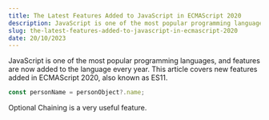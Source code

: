 ```yaml
---
title: The Latest Features Added to JavaScript in ECMAScript 2020
description: JavaScript is one of the most popular programming languages, and features are now added to the language every year. This article covers new features added in ECMAScript 2020, also known as ES11.
slug: the-latest-features-added-to-javascript-in-ecmascript-2020
date: 20/10/2023
---
```


JavaScript is one of the most popular programming languages, and features are now added to the language every year. This article covers new features added in ECMAScript 2020, also known as ES11.

```js
const personName = personObject?.name;
```

Optional Chaining is a very useful feature.
